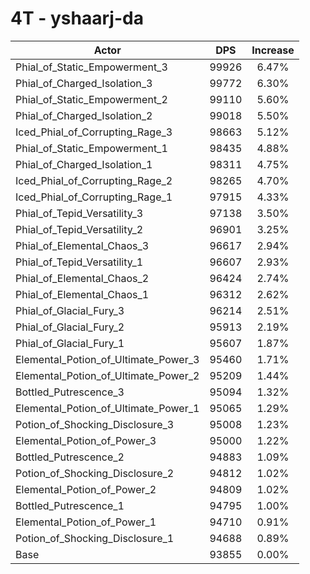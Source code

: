 # 4T - yshaarj-da
| Actor | DPS | Increase |
|---|:---:|:---:|
|Phial_of_Static_Empowerment_3|99926|6.47%|
|Phial_of_Charged_Isolation_3|99772|6.30%|
|Phial_of_Static_Empowerment_2|99110|5.60%|
|Phial_of_Charged_Isolation_2|99018|5.50%|
|Iced_Phial_of_Corrupting_Rage_3|98663|5.12%|
|Phial_of_Static_Empowerment_1|98435|4.88%|
|Phial_of_Charged_Isolation_1|98311|4.75%|
|Iced_Phial_of_Corrupting_Rage_2|98265|4.70%|
|Iced_Phial_of_Corrupting_Rage_1|97915|4.33%|
|Phial_of_Tepid_Versatility_3|97138|3.50%|
|Phial_of_Tepid_Versatility_2|96901|3.25%|
|Phial_of_Elemental_Chaos_3|96617|2.94%|
|Phial_of_Tepid_Versatility_1|96607|2.93%|
|Phial_of_Elemental_Chaos_2|96424|2.74%|
|Phial_of_Elemental_Chaos_1|96312|2.62%|
|Phial_of_Glacial_Fury_3|96214|2.51%|
|Phial_of_Glacial_Fury_2|95913|2.19%|
|Phial_of_Glacial_Fury_1|95607|1.87%|
|Elemental_Potion_of_Ultimate_Power_3|95460|1.71%|
|Elemental_Potion_of_Ultimate_Power_2|95209|1.44%|
|Bottled_Putrescence_3|95094|1.32%|
|Elemental_Potion_of_Ultimate_Power_1|95065|1.29%|
|Potion_of_Shocking_Disclosure_3|95008|1.23%|
|Elemental_Potion_of_Power_3|95000|1.22%|
|Bottled_Putrescence_2|94883|1.09%|
|Potion_of_Shocking_Disclosure_2|94812|1.02%|
|Elemental_Potion_of_Power_2|94809|1.02%|
|Bottled_Putrescence_1|94795|1.00%|
|Elemental_Potion_of_Power_1|94710|0.91%|
|Potion_of_Shocking_Disclosure_1|94688|0.89%|
|Base|93855|0.00%|
